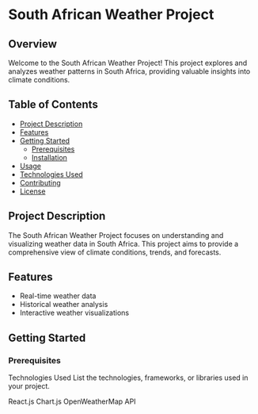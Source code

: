 # South African Weather Project

## Overview

Welcome to the South African Weather Project! This project explores and analyzes weather patterns in South Africa, providing valuable insights into climate conditions.

## Table of Contents

- [Project Description](#project-description)
- [Features](#features)
- [Getting Started](#getting-started)
  - [Prerequisites](#prerequisites)
  - [Installation](#installation)
- [Usage](#usage)
- [Technologies Used](#technologies-used)
- [Contributing](#contributing)
- [License](#license)

## Project Description

The South African Weather Project focuses on understanding and visualizing weather data in South Africa. This project aims to provide a comprehensive view of climate conditions, trends, and forecasts.

## Features

- Real-time weather data
- Historical weather analysis
- Interactive weather visualizations

## Getting Started

### Prerequisites

Technologies Used
List the technologies, frameworks, or libraries used in your project.

React.js
Chart.js
OpenWeatherMap API
